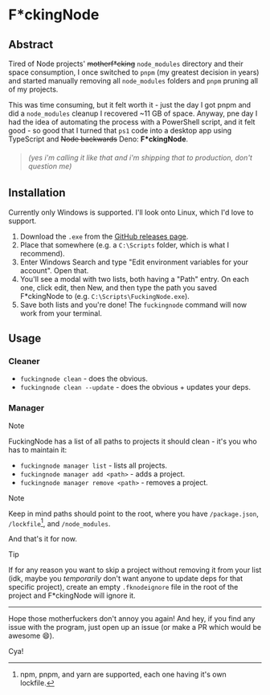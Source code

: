 # F*ckingNode

## Abstract

Tired of Node projects' ~~motherf*cking~~ `node_modules` directory and their space consumption, I once switched to `pnpm` (my greatest decision in years) and started manually removing all `node_modules` folders and `pnpm` pruning all of my projects.

This was time consuming, but it felt worth it - just the day I got pnpm and did a `node_modules` cleanup I recovered ~11 GB of space. Anyway, pne day I had the idea of automating the process with a PowerShell script, and it felt good - so good that I turned that `ps1` code into a desktop app using TypeScript and ~~Node backwards~~ Deno: **F*ckingNode**.
<!-- markdownlint-disable-next-line -->
> ###### (yes i'm calling it like that and i'm shipping that to production, don't question me)

## Installation

Currently only Windows is supported.
I'll look onto Linux, which I'd love to support.

1. Download the `.exe` from the [GitHub releases page](https://github.com/ZakaHaceCosas/FuckingNode/releases/latest).
2. Place that somewhere (e.g. a `C:\Scripts` folder, which is what I recommend).
3. Enter Windows Search and type "Edit environment variables for your account". Open that.
4. You'll see a modal with two lists, both having a "Path" entry. On each one, click edit, then New, and then type the path you saved F*ckingNode to (e.g. `C:\Scripts\FuckingNode.exe`).
5. Save both lists and you're done! The `fuckingnode` command will now work from your terminal.

## Usage

### Cleaner

- `fuckingnode clean` - does the obvious.
- `fuckingnode clean --update` - does the obvious + updates your deps.

### Manager

> [!NOTE]
> FuckingNode has a list of all paths to projects it should clean - it's you who has to maintain it:

- `fuckingnode manager list` - lists all projects.
- `fuckingnode manager add <path>` - adds a project.
- `fuckingnode manager remove <path>` - removes a project.

> [!NOTE]
> Keep in mind paths should point to the root, where you have `/package.json`, `/lockfile`[^1], and `/node_modules`.

And that's it for now.

> [!TIP]
> If for any reason you want to skip a project without removing it from your list (idk, maybe you _temporarily_ don't want anyone to update deps for that specific project), create an empty `.fknodeignore` file in the root of the project and F*ckingNode will ignore it.

---

Hope those motherfuckers don't annoy you again! And hey, if you find any issue with the program, just open up an issue (or make a PR which would be awesome :smile:).

Cya!

[^1]: npm, pnpm, and yarn are supported, each one having it's own lockfile.

